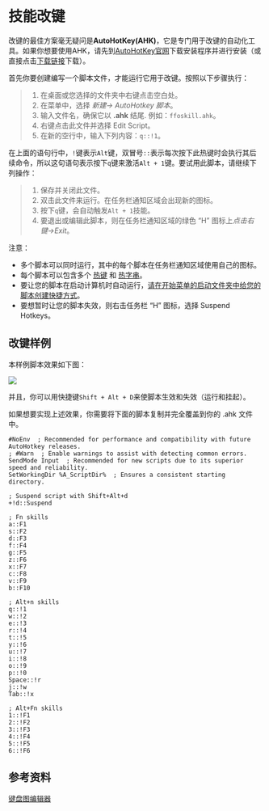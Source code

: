 # 技能改键

改键的最佳方案毫无疑问是**AutoHotKey(AHK)**，它是专门用于改键的自动化工具。如果你想要使用AHK，请先到[AutoHotKey官网](https://www.autohotkey.com/)下载安装程序并进行安装（或直接点击[下载链接](https://www.autohotkey.com/download/ahk-install.exe)下载）。

首先你要创建编写一个脚本文件，才能运行它用于改键。按照以下步骤执行：

> 1. 在桌面或您选择的文件夹中右键点击空白处。
> 2. 在菜单中，选择 *新建-> AutoHotkey 脚本*。
> 3. 输入文件名，确保它以 **.ahk** 结尾. 例如：`ffoskill.ahk`。
> 4. 右键点击此文件并选择 Edit Script。
> 5. 在新的空行中，输入下列内容：`q::!1`。

在上面的语句行中，`!`键表示`Alt`键，双冒号`::`表示每次按下此热键时会执行其后续命令，所以这句语句表示按下`q`键来激活`Alt + 1`键。要试用此脚本，请继续下列操作：

> 1. 保存并关闭此文件。
> 2. 双击此文件来运行。在任务栏通知区域会出现新的图标。
> 3. 按下`q`键，会自动触发`Alt + 1`技能。
> 4. 要退出或编辑此脚本，则在任务栏通知区域的绿色 “H” 图标上*点击右键->Exit*。

注意：

- 多个脚本可以同时运行，其中的每个脚本在任务栏通知区域使用自己的图标。
- 每个脚本可以包含多个 [热键](http://ahkcn.sourceforge.net/docs/Hotkeys.htm) 和 [热字串](http://ahkcn.sourceforge.net/docs/Hotstrings.htm)。
- 要让您的脚本在启动计算机时自动运行，[请在开始菜单的启动文件夹中给您的脚本创建快捷方式](http://ahkcn.sourceforge.net/docs/FAQ.htm#Startup)。
- 要想暂时让您的脚本失效，则右击任务栏 “H” 图标，选择 Suspend Hotkeys。

## 改键样例

本样例脚本效果如下图：

![](/static/images/trick/keyboard-layout.png)

并且，你可以用快捷键`Shift + Alt + D`来使脚本生效和失效（运行和挂起）。

如果想要实现上述效果，你需要将下面的脚本复制并完全覆盖到你的 .ahk 文件中。

```
#NoEnv  ; Recommended for performance and compatibility with future AutoHotkey releases.
; #Warn  ; Enable warnings to assist with detecting common errors.
SendMode Input  ; Recommended for new scripts due to its superior speed and reliability.
SetWorkingDir %A_ScriptDir%  ; Ensures a consistent starting directory.

; Suspend script with Shift+Alt+d
+!d::Suspend 

; Fn skills
a::F1
s::F2
d::F3
f::F4
g::F5
z::F6
x::F7
c::F8
v::F9
b::F10

; Alt+n skills
q::!1
w::!2
e::!3
r::!4
t::!5
y::!6
u::!7
i::!8
o::!9
p::!0
Space::!r
j::!w
Tab::!x

; Alt+Fn skills
1::!F1
2::!F2
3::!F3
4::!F4
5::!F5
6::!F6
```

## 参考资料

[键盘图编辑器](http://www.keyboard-layout-editor.com/#/)